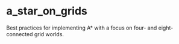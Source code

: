 # a_star_on_grids
Best practices for implementing A* with a focus on four- and eight-connected grid worlds.
